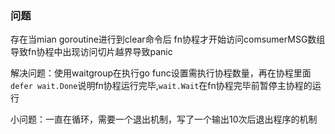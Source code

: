 ### 问题

存在当mian goroutine进行到clear命令后 fn协程才开始访问comsumerMSG数组
导致fn协程中出现访问切片越界导致panic

解决问题：使用waitgroup在执行go func设置需执行协程数量，再在协程里面
`defer wait.Done`说明fn协程运行完毕,`wait.Wait`在fn协程完毕前暂停主协程的运行

小问题：一直在循环，需要一个退出机制，写了一个输出10次后退出程序的机制